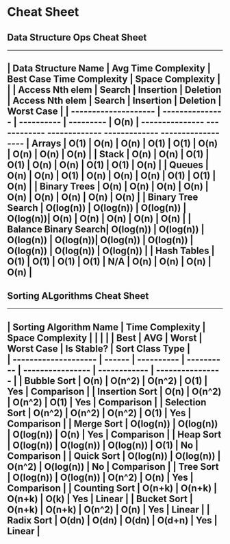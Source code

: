 # Cheat Sheet
## Data Structure Ops Cheat Sheet
________________________________________________________________________________________________________________________________________________________________
| Data Structure Name  |                 Avg Time Complexity                 |                  Best  Case Time Complexity                 |  Space Complexity |  
|                      | Access Nth elem |  Search    | Insertion | Deletion | Access Nth elem |   Search   |   Insertion   |   Deletion   |    Worst Case     |
| -------------------- | --------------- | ---------- | --------- | O(n)     | ---------------  ------------  -------------   -------------  ------------------
| Arrays               |       O(1)      |   O(n)     | O(n)      | O(1)     |      O(1)       |    O(n)    |      O(n)     |     O(n)     |        O(n)       |
| Stack                |       O(n)      |   O(n)     | O(1)      | O(1)     |      O(n)       |    O(n)    |      O(1)     |     O(1)     |        O(n)       |
| Queues               |       O(n)      |   O(n)     | O(1)      | O(n)     |      O(n)       |    O(n)    |      O(1)     |     O(1)     |        O(n)       |
| Binary Trees         |       O(n)      |   O(n)     | O(n)      | O(n)     |      O(n)       |    O(n)    |      O(n)     |     O(n)     |        O(n)       |
| Binary Tree Search   |     O(log(n))   | O(log(n))  | O(log(n)) | O(log(n))|      O(n)       |    O(n)    |      O(n)     |     O(n)     |        O(n)       |
| Balance Binary Search|     O(log(n))   | O(log(n))  | O(log(n)) | O(log(n))|    O(log(n))    |  O(log(n)) |    O(log(n))  |   O(log(n))  |      O(log(n))    |
| Hash Tables          |       O(1)      |   O(1)     | O(1)      | O(1)     |      N/A        |    O(n)    |      O(n)     |     O(n)     |        O(n)       |
----------------------------------------------------------------------------------------------------------------------------------------------------------------

## Sorting ALgorithms Cheat Sheet
_______________________________________________________________________________________________________________________
| Sorting Algorithm Name  | Time Complexity                      | Space Complexity |              |                  |
|                         | Best       |  AVG       | Worst      |     Worst Case   |  Is Stable?  | Sort Class Type  |   
| --------------------    | ------     | ---------- | ---------- | ---------------- | ------------ | ---------------- |
| Bubble Sort             |   O(n)     |  O(n^2)    |   O(n^2)   |       O(1)       |      Yes     |   Comparison     |
| Insertion Sort          |   O(n)     |  O(n^2)    |   O(n^2)   |       O(1)       |      Yes     |   Comparison     |
| Selection Sort          |  O(n^2)    |  O(n^2)    |   O(n^2)   |       O(1)       |      Yes     |   Comparison     |
| Merge Sort              | O(log(n))  | O(log(n))  |  O(log(n)) |       O(n)       |      Yes     |   Comparison     |
| Heap Sort               | O(log(n))  | O(log(n))  |  O(log(n)) |       O(1)       |      No      |   Comparison     |
| Quick Sort              | O(log(n))  | O(log(n))  |   O(n^2)   |     O(log(n))    |      No      |   Comparison     |
| Tree Sort               | O(log(n))  | O(log(n))  |   O(n^2)   |       O(n)       |      Yes     |   Comparison     |
| Counting Sort           |  O(n+k)    |  O(n+k)    |   O(n+k)   |       O(k)       |      Yes     |   Linear         |
| Bucket Sort             |  O(n+k)    |  O(n+k)    |   O(n^2)   |       O(n)       |      Yes     |   Linear         |
| Radix Sort              |  O(dn)     |  O(dn)     |   O(dn)    |      O(d+n)      |      Yes     |   Linear         |
-----------------------------------------------------------------------------------------------------------------------

